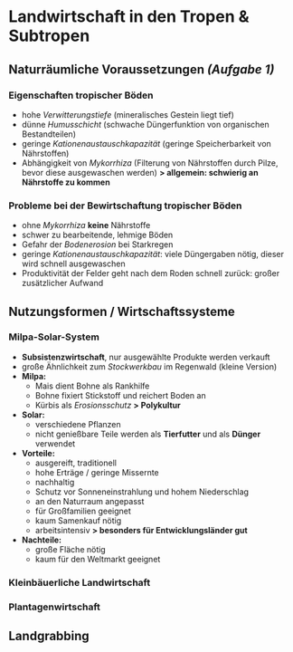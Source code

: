 # Landwirtschaft in den Tropen & Subtropen

## Naturräumliche Voraussetzungen *(Aufgabe 1)*

### Eigenschaften tropischer Böden
- hohe *Verwitterungstiefe* (mineralisches Gestein liegt tief)
- dünne *Humusschicht* (schwache Düngerfunktion von organischen Bestandteilen)
- geringe *Kationenaustauschkapazität* (geringe Speicherbarkeit von Nährstoffen)
- Abhängigkeit von *Mykorrhiza* (Filterung von Nährstoffen durch Pilze, bevor diese ausgewaschen werden)
	**> allgemein: schwierig an Nährstoffe zu kommen**

### Probleme bei der Bewirtschaftung tropischer Böden
- ohne *Mykorrhiza* **keine** Nährstoffe
- schwer zu bearbeitende, lehmige Böden
- Gefahr der *Bodenerosion* bei Starkregen
- geringe *Kationenaustauschkapazität*: viele Düngergaben nötig, dieser wird schnell ausgewaschen
- Produktivität der Felder geht nach dem Roden schnell zurück: großer zusätzlicher Aufwand

## Nutzungsformen / Wirtschaftssysteme

### Milpa-Solar-System
- **Subsistenzwirtschaft**, nur ausgewählte Produkte werden verkauft
- große Ähnlichkeit zum *Stockwerkbau* im Regenwald (kleine Version)
- **Milpa:**
	- Mais dient Bohne als Rankhilfe
	- Bohne fixiert Stickstoff und reichert Boden an
	- Kürbis als *Erosionsschutz* **> Polykultur**
- **Solar:**
	- verschiedene Pflanzen
	- nicht genießbare Teile werden als **Tierfutter** und als **Dünger** verwendet
- **Vorteile:**
	- ausgereift, traditionell
	- hohe Erträge / geringe Missernte
	- nachhaltig
	- Schutz vor Sonneneinstrahlung und hohem Niederschlag
	- an den Naturraum angepasst
	- für Großfamilien geeignet
	- kaum Samenkauf nötig
	- arbeitsintensiv **> besonders für Entwicklungsländer gut**
- **Nachteile:**
	- große Fläche nötig
	- kaum für den Weltmarkt geeignet

### Kleinbäuerliche Landwirtschaft

### Plantagenwirtschaft

## Landgrabbing

<!--stackedit_data:
eyJoaXN0b3J5IjpbMTgyMzY5NDE5NCwtOTUzNzk1NTUwLDMxMj
Y2MDU2NSwtMjA1OTQ5NzUxOSwxMzgzMjIwODY3XX0=
-->